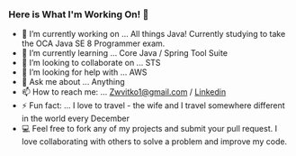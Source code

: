### Here is What I'm Working On! 👋


- 🔭 I’m currently working on ... All things Java! Currently studying to take the OCA Java SE 8 Programmer exam. 
- 🌱 I’m currently learning ... Core Java / Spring Tool Suite
- 👯 I’m looking to collaborate on ... STS
- 🤔 I’m looking for help with ... AWS
- 💬 Ask me about ... Anything
- 📫 How to reach me: ... Zwvitko1@gmail.com / [Linkedin](https://www.linkedin.com/in/zachery-vitko-438058139/)
- ⚡ Fun fact: ... I love to travel - the wife and I travel somewhere different in the world every December
- 💻 Feel free to fork any of my projects and submit your pull request. I love collaborating with others to solve a problem and improve my code.
